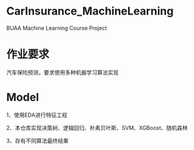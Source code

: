 # CarInsurance_MachineLearning
 BUAA Machine Learning Course Project

# 作业要求
汽车保险预测，要求使用多种机器学习算法实现
# Model
1、使用EDA进行特征工程<p>
2、本仓库实现决策树、逻辑回归、朴素贝叶斯、SVM、XGBoost、随机森林<p>
3、存有不同算法最终结果<p>